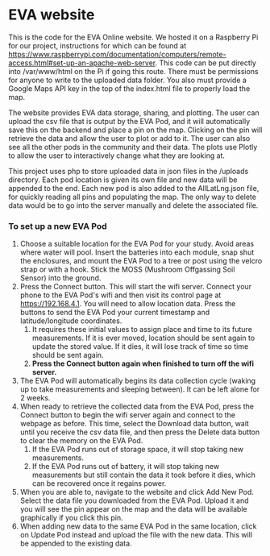 # EVA website

This is the code for the EVA Online website. We hosted it on a Raspberry Pi for our project, instructions for which can be found at https://www.raspberrypi.com/documentation/computers/remote-access.html#set-up-an-apache-web-server. This code can be put directly into /var/www/html on the Pi if going this route. There must be permissions for anyone to write to the uploaded data folder. You also must provide a Google Maps API key in the top of the index.html file to properly load the map.

The website provides EVA data storage, sharing, and plotting. The user can upload the csv file that is output by the EVA Pod, and it will automatically save this on the backend and place a pin on the map. Clicking on the pin will retrieve the data and allow the user to plot or add to it. The user can also see all the other pods in the community and their data. The plots use Plotly to allow the user to interactively change what they are looking at.

This project uses php to store uploaded data in json files in the /uploads directory. Each pod location is given its own file and new data will be appended to the end. Each new pod is also added to the AllLatLng.json file, for quickly reading all pins and populating the map. The only way to delete data would be to go into the server manually and delete the associated file.

### To set up a new EVA Pod
1. Choose a suitable location for the EVA Pod for your study. Avoid areas where water will pool. Insert the batteries into each module, snap shut the enclosures, and mount the EVA Pod to a tree or post using the velcro strap or with a hook. Stick the MOSS (Mushroom Offgassing Soil Sensor) into the ground.
2. Press the Connect button. This will start the wifi server. Connect your phone to the EVA Pod's wifi and then visit its control page at https://192.168.4.1. You will need to allow location data. Press the buttons to send the EVA Pod your current timestamp and latitude/longitude coordinates.
    1. It requires these initial values to assign place and time to its future measurements. If it is ever moved, location should be sent again to update the stored value. If it dies, it will lose track of time so time should be sent again.
    2.  **Press the Connect button again when finished to turn off the wifi server.**
4. The EVA Pod will automatically begins its data collection cycle (waking up to take measurements and sleeping between). It can be left alone for 2 weeks.
5. When ready to retrieve the collected data from the EVA Pod, press the Connect button to begin the wifi server again and connect to the webpage as before. This time, select the Download data button, wait until you receive the csv data file, and then press the Delete data button to clear the memory on the EVA Pod.
    1. If the EVA Pod runs out of storage space, it will stop taking new measurements.
    2. If the EVA Pod runs out of battery, it will stop taking new measurements but still contain the data it took before it dies, which can be recovered once it regains power.
6. When you are able to, navigate to the website and click Add New Pod. Select the data file you downloaded from the EVA Pod. Upload it and you will see the pin appear on the map and the data will be available graphically if you click this pin.
7. When adding new data to the same EVA Pod in the same location, click on Update Pod instead and upload the file with the new data. This will be appended to the existing data.
